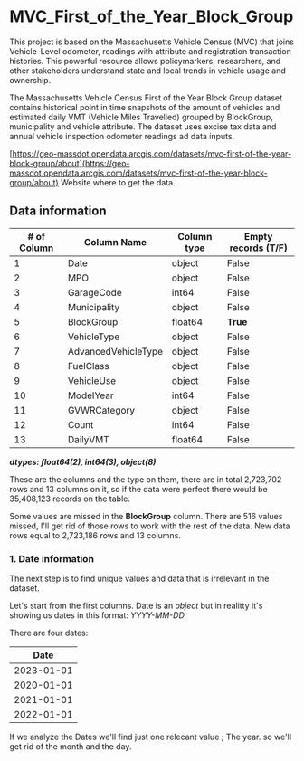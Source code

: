 # MVC_First_of_the_Year_Block_Group

This project is based on the Massachusetts Vehicle Census (MVC) that joins Vehicle-Level odometer, readings  with attribute and registration transaction histories. This powerful resource allows policymarkers, researchers, and other stakeholders understand state and local trends in vehicle usage and ownership.

The Massachusetts Vehicle Census First of the Year Block Group dataset contains historical point in time snapshots of the amount of vehicles and estimated daily VMT (Vehicle Miles Travelled) grouped by BlockGroup, municipality and vehicle attribute. The dataset uses excise tax data and annual vehicle inspection odometer readings ad data inputs. 

[https://geo-massdot.opendata.arcgis.com/datasets/mvc-first-of-the-year-block-group/about](https://geo-massdot.opendata.arcgis.com/datasets/mvc-first-of-the-year-block-group/about) Website where to get the data.

## Data information 

| # of Column | Column Name | Column type | Empty records (T/F) |
| ----------- | ----------- | ----------- | ----------- |
| 1           | Date        | object      | False |
| 2           | MPO         | object      | False |
| 3 | GarageCode  | int64 | False |
| 4 | Municipality | object | False |
| 5 | BlockGroup | float64 |  **True** |
| 6 | VehicleType | object | False |
| 7 | AdvancedVehicleType | object | False|
| 8 | FuelClass | object | False  |
| 9 | VehicleUse | object | False|
| 10 | ModelYear | int64 | False |
| 11 | GVWRCategory | object | False |
| 12 | Count | int64 | False |
| 13 | DailyVMT | float64 | False |

***dtypes: float64(2), int64(3), object(8)***

These are the columns and the type on them, there are in total 2,723,702 rows and 13 columns on it, so if the data were perfect there would be 35,408,123 records on the table.

Some values are missed in the **BlockGroup** column. There are 516 values missed, I'll get rid of those rows to work with the rest of the data.
New data rows equal to 2,723,186 rows and 13 columns.

### 1. Date information

The next step is to find unique values and data that is irrelevant in the dataset.

Let's start from the first columns. Date is an *object* but in realitty it's showing us dates in this format: *YYYY-MM-DD*

There are four dates:

| Date | 
| ----------- |
| 2023-01-01  |
| 2020-01-01  |
| 2021-01-01  |
| 2022-01-01  |

If we analyze the Dates we'll find just one relecant value ; The year. so we'll get rid of the month and the day.

